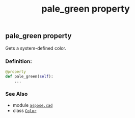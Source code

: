 ﻿---
title: pale_green property
second_title: Aspose.CAD for Python via .NET API References
description: 
type: docs
weight: 1250
url: /aspose.cad/color/pale_green/
is_root: false
---

## pale_green property


Gets a system-defined color.
### Definition:
```python
@property
def pale_green(self):
    ...
```

### See Also
* module [`aspose.cad`](../../)
* class [`Color`](/cad/python-net/aspose.cad/color)
